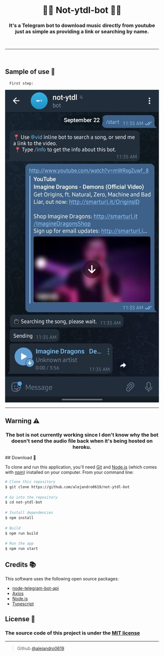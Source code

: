 <h1 align="center">
  <br>
  <a href="https://github.com/alejandro0619" alt="not-ytdl-bot" width="200"></a>
  <br>
  🐱‍💻 Not-ytdl-bot 🐱‍💻
  <br>
</h1>

<h3 align="center"> It's a Telegram bot to download music directly from youtube just as simple as providing a link or searching by name.</h3>
   
<br>

----
<br>

## Sample of use 📕

      First step:
<div align="center" > <img  title="step 1" alt="step 1" src="./doc/screenshots/step 1.jpg"> </div>

----

## Warning ⚠
<h3 align="center">The bot is not currently working since I don't know why the bot doesn't send the audio file back when it's being hosted on heroku.</h3>
## Download 💾


To clone and run this application, you'll need [Git](https://git-scm.com) and [Node.js](https://nodejs.org/en/download/) (which comes with [npm](http://npmjs.com)) installed on your computer. From your command line:

```bash
# Clone this repository
$ git clone https://github.com/alejandro0619/not-ytdl-bot

# Go into the repository
$ cd not-ytdl-bot

# Install dependencies
$ npm install

# Build
$ npm run build

# Run the app
$ npm run start

```

## Credits 📚

This software uses the following open source packages:
- [node-telegram-bot-api](https://github.com/yagop/node-telegram-bot-api)
- [Axios](https://axios-http.com/)
- [Node.js](https://nodejs.org/)
- [Typescript](https://www.typescriptlang.org/)


## License 🔐
### The source code of this project is under the [MIT license](https://github.com/alejandro0619/Fixer-wrapper/blob/main/LICENSE) 

---
> Github [@alejandro0619](https://github.com/alejandro0619) &nbsp;&nbsp;
